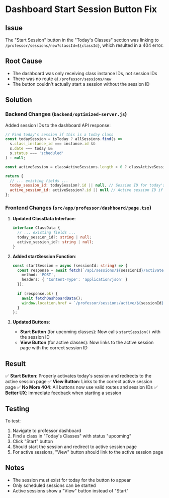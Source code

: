 # Dashboard Start Session Button Fix

## Issue
The "Start Session" button in the "Today's Classes" section was linking to `/professor/sessions/new?classId=${classId}`, which resulted in a 404 error.

## Root Cause
- The dashboard was only receiving class instance IDs, not session IDs
- There was no route at `/professor/sessions/new`
- The button couldn't actually start a session without the session ID

## Solution

### Backend Changes (`backend/optimized-server.js`)

Added session IDs to the dashboard API response:

```javascript
// Find today's session if this is a today class
const todaySession = isToday ? allSessions.find(s => 
  s.class_instance_id === instance.id && 
  s.date === today &&
  s.status === 'scheduled'
) : null;

const activeSession = classActiveSessions.length > 0 ? classActiveSessions[0] : null;

return {
  // ... existing fields ...
  today_session_id: todaySession?.id || null, // Session ID for today's session
  active_session_id: activeSession?.id || null // Active session ID if active
};
```

### Frontend Changes (`src/app/professor/dashboard/page.tsx`)

1. **Updated ClassData Interface**:
   ```typescript
   interface ClassData {
     // ... existing fields ...
     today_session_id?: string | null;
     active_session_id?: string | null;
   }
   ```

2. **Added startSession Function**:
   ```typescript
   const startSession = async (sessionId: string) => {
     const response = await fetch(`/api/sessions/${sessionId}/activate`, {
       method: 'POST',
       headers: { 'Content-Type': 'application/json' }
     });
     
     if (response.ok) {
       await fetchDashboardData();
       window.location.href = `/professor/sessions/active/${sessionId}`;
     }
   };
   ```

3. **Updated Buttons**:
   - **Start Button** (for upcoming classes): Now calls `startSession()` with the session ID
   - **View Button** (for active classes): Now links to the active session page with the correct session ID

## Result

✅ **Start Button**: Properly activates today's session and redirects to the active session page
✅ **View Button**: Links to the correct active session page
✅ **No More 404**: All buttons now use valid routes and session IDs
✅ **Better UX**: Immediate feedback when starting a session

## Testing

To test:
1. Navigate to professor dashboard
2. Find a class in "Today's Classes" with status "upcoming"
3. Click "Start" button
4. Should start the session and redirect to active session page
5. For active sessions, "View" button should link to the active session page

## Notes

- The session must exist for today for the button to appear
- Only scheduled sessions can be started
- Active sessions show a "View" button instead of "Start"

